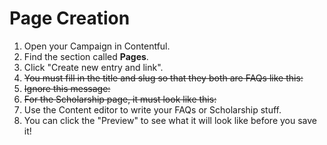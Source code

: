 # Page Creation

1. Open your Campaign in Contentful.
2. Find the section called **Pages**.
3. Click "Create new entry and link".
4. ~~You must fill in the title and slug so that they both are FAQs like this:~~
5. ~~Ignore this message:~~
6. ~~For the Scholarship page, it must look like this:~~
7. Use the Content editor to write your FAQs or Scholarship stuff.
8. You can click the "Preview" to see what it will look like before you save it!

